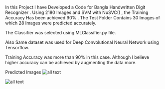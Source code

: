In this Project I have Developed a Code for Bangla Handwritten Digit Recognizer . Using 2180 Images and SVM with NuSVC() , the Training Accuracy Has been achieved 90% . The Test Folder Contains 30 Images of which 28 Images were predicted accurately. 

The Classifier was selected using MLClassifier.py file. 

Also Same dataset was used for Deep Convolutional Neural Network using Tensorflow. 

Training Accuracy  was more than 90% in this case. Although I believe higher accuracy can be achieved by augmenting the data more.  

Predicted Images
![all text](https://raw.githubusercontent.com/sezan92/BanglaDigit/master/BanglaDigit.png)

![all text](https://raw.githubusercontent.com/sezan92/BanglaDigit/master/BanglaDigit2.png)
